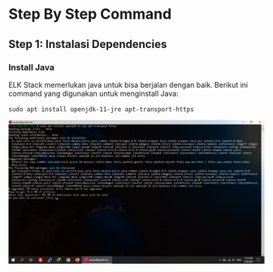 # Step By Step Command

## Step 1: Instalasi Dependencies

### Install Java
ELK Stack memerlukan java untuk bisa berjalan dengan baik. Berikut ini command yang digunakan untuk menginstall Java:

```
sudo apt install openjdk-11-jre apt-transport-https
```
![Alt text](https://github.com/jhodys/elk-stack/blob/main/Screenshots/Elasticsearch%20install%20%26%20configuration/1.png "Title")
